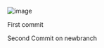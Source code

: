 ![image](https://user-images.githubusercontent.com/32337775/202372281-0028a054-f2fb-458f-a5e4-47bd8aa5e7cb.png)

First commit

Second Commit on newbranch
